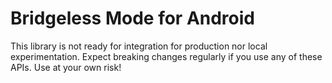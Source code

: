 # Bridgeless Mode for Android

This library is not ready for integration for production nor local experimentation. Expect breaking changes regularly if you use any of these APIs. Use at your own risk!
